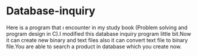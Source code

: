 # Database-inquiry
Here is a program that ı encounter in my study book (Problem solving and program design in C).I modified this database inquiry program little bit.Now it can create new binary and text files also it can convert text file to binary file.You are able to search a product in database which you create now.
